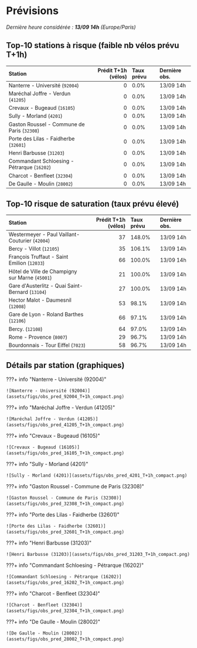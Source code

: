 # Prévisions

*Dernière heure considérée : **13/09 14h** (Europe/Paris)*

## Top-10 stations à risque (faible nb vélos prévu T+1h)

| Station                                     |   Prédit T+1h (vélos) | Taux prévu   | Dernière obs.   |
|:--------------------------------------------|----------------------:|:-------------|:----------------|
| Nanterre - Université (`92004`)             |                     0 | 0.0%         | 13/09 14h       |
| Maréchal Joffre - Verdun (`41205`)          |                     0 | 0.0%         | 13/09 14h       |
| Crevaux - Bugeaud (`16105`)                 |                     0 | 0.0%         | 13/09 14h       |
| Sully - Morland (`4201`)                    |                     0 | 0.0%         | 13/09 14h       |
| Gaston Roussel - Commune de Paris (`32308`) |                     0 | 0.0%         | 13/09 14h       |
| Porte des Lilas - Faidherbe (`32601`)       |                     0 | 0.0%         | 13/09 14h       |
| Henri Barbusse (`31203`)                    |                     0 | 0.0%         | 13/09 14h       |
| Commandant Schloesing - Pétrarque (`16202`) |                     0 | 0.0%         | 13/09 14h       |
| Charcot - Benfleet (`32304`)                |                     0 | 0.0%         | 13/09 14h       |
| De Gaulle - Moulin (`28002`)                |                     0 | 0.0%         | 13/09 14h       |

## Top-10 risque de saturation (taux prévu élevé)

| Station                                          |   Prédit T+1h (vélos) | Taux prévu   | Dernière obs.   |
|:-------------------------------------------------|----------------------:|:-------------|:----------------|
| Westermeyer - Paul Vaillant-Couturier (`42004`)  |                    37 | 148.0%       | 13/09 14h       |
| Bercy - Villot (`12105`)                         |                    35 | 106.1%       | 13/09 14h       |
| François Truffaut - Saint Emilion (`12033`)      |                    66 | 100.0%       | 13/09 14h       |
| Hôtel de Ville de Champigny sur Marne (`45001`)  |                    21 | 100.0%       | 13/09 14h       |
| Gare d'Austerlitz - Quai Saint-Bernard (`13104`) |                    27 | 100.0%       | 13/09 14h       |
| Hector Malot - Daumesnil (`12008`)               |                    53 | 98.1%        | 13/09 14h       |
| Gare de Lyon - Roland Barthes (`12106`)          |                    66 | 97.1%        | 13/09 14h       |
| Bercy. (`12108`)                                 |                    64 | 97.0%        | 13/09 14h       |
| Rome - Provence (`8007`)                         |                    29 | 96.7%        | 13/09 14h       |
| Bourdonnais - Tour Eiffel (`7023`)               |                    58 | 96.7%        | 13/09 14h       |

## Détails par station (graphiques)

???+ info "Nanterre - Université (92004)"

    ![Nanterre - Université (92004)](assets/figs/obs_pred_92004_T+1h_compact.png)

???+ info "Maréchal Joffre - Verdun (41205)"

    ![Maréchal Joffre - Verdun (41205)](assets/figs/obs_pred_41205_T+1h_compact.png)

???+ info "Crevaux - Bugeaud (16105)"

    ![Crevaux - Bugeaud (16105)](assets/figs/obs_pred_16105_T+1h_compact.png)

???+ info "Sully - Morland (4201)"

    ![Sully - Morland (4201)](assets/figs/obs_pred_4201_T+1h_compact.png)

???+ info "Gaston Roussel - Commune de Paris (32308)"

    ![Gaston Roussel - Commune de Paris (32308)](assets/figs/obs_pred_32308_T+1h_compact.png)

???+ info "Porte des Lilas - Faidherbe (32601)"

    ![Porte des Lilas - Faidherbe (32601)](assets/figs/obs_pred_32601_T+1h_compact.png)

???+ info "Henri Barbusse (31203)"

    ![Henri Barbusse (31203)](assets/figs/obs_pred_31203_T+1h_compact.png)

???+ info "Commandant Schloesing - Pétrarque (16202)"

    ![Commandant Schloesing - Pétrarque (16202)](assets/figs/obs_pred_16202_T+1h_compact.png)

???+ info "Charcot - Benfleet (32304)"

    ![Charcot - Benfleet (32304)](assets/figs/obs_pred_32304_T+1h_compact.png)

???+ info "De Gaulle - Moulin (28002)"

    ![De Gaulle - Moulin (28002)](assets/figs/obs_pred_28002_T+1h_compact.png)


